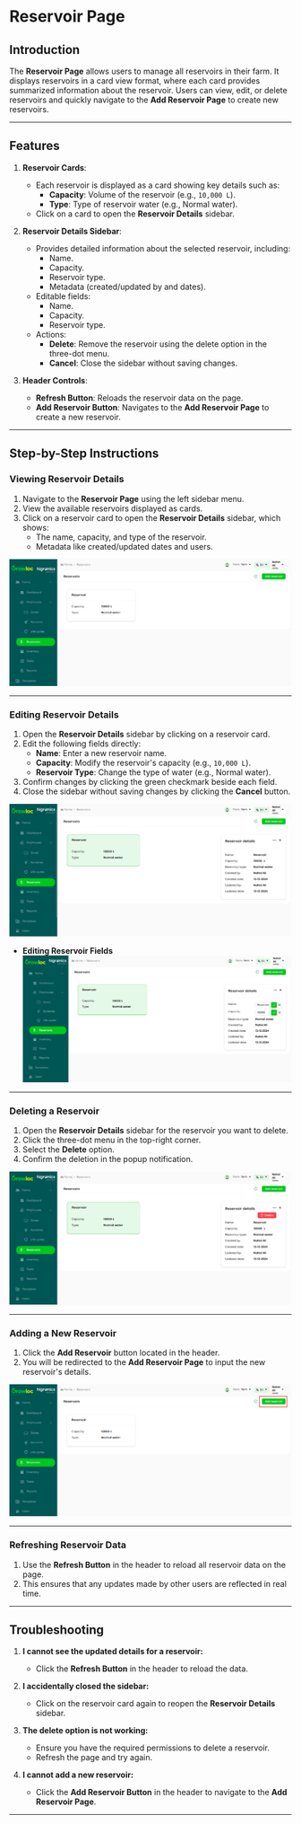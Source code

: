 # Reservoir Page

## Introduction

The **Reservoir Page** allows users to manage all reservoirs in their farm. It displays reservoirs in a card view format, where each card provides summarized information about the reservoir. Users can view, edit, or delete reservoirs and quickly navigate to the **Add Reservoir Page** to create new reservoirs.

---

## Features

1. **Reservoir Cards**:

   - Each reservoir is displayed as a card showing key details such as:
     - **Capacity**: Volume of the reservoir (e.g., `10,000 L`).
     - **Type**: Type of reservoir water (e.g., Normal water).
   - Click on a card to open the **Reservoir Details** sidebar.

2. **Reservoir Details Sidebar**:

   - Provides detailed information about the selected reservoir, including:
     - Name.
     - Capacity.
     - Reservoir type.
     - Metadata (created/updated by and dates).
   - Editable fields:
     - Name.
     - Capacity.
     - Reservoir type.
   - Actions:
     - **Delete**: Remove the reservoir using the delete option in the three-dot menu.
     - **Cancel**: Close the sidebar without saving changes.

3. **Header Controls**:
   - **Refresh Button**: Reloads the reservoir data on the page.
   - **Add Reservoir Button**: Navigates to the **Add Reservoir Page** to create a new reservoir.

---

## Step-by-Step Instructions

### Viewing Reservoir Details

1. Navigate to the **Reservoir Page** using the left sidebar menu.
2. View the available reservoirs displayed as cards.
3. Click on a reservoir card to open the **Reservoir Details** sidebar, which shows:
   - The name, capacity, and type of the reservoir.
   - Metadata like created/updated dates and users.

![Reservoir Cards](./reservoirAttachment/reservoirCards.png)

---

### Editing Reservoir Details

1. Open the **Reservoir Details** sidebar by clicking on a reservoir card.
2. Edit the following fields directly:
   - **Name**: Enter a new reservoir name.
   - **Capacity**: Modify the reservoir's capacity (e.g., `10,000 L`).
   - **Reservoir Type**: Change the type of water (e.g., Normal water).
3. Confirm changes by clicking the green checkmark beside each field.
4. Close the sidebar without saving changes by clicking the **Cancel** button.

![Reservoir Cards](./reservoirAttachment/reservoirSidebar.png)

- **Editing Reservoir Fields**  
  ![Editing Fields](./reservoirAttachment/reservoirEditSidebar.png)

---

### Deleting a Reservoir

1. Open the **Reservoir Details** sidebar for the reservoir you want to delete.
2. Click the three-dot menu in the top-right corner.
3. Select the **Delete** option.
4. Confirm the deletion in the popup notification.

![Delete Reservoir](./reservoirAttachment/reservoirDeleteBtn.png)

---

### Adding a New Reservoir

1. Click the **Add Reservoir** button located in the header.
2. You will be redirected to the **Add Reservoir Page** to input the new reservoir's details.

![Add Reservoir Button](./reservoirAttachment/addReservoirBtn.png)

---

### Refreshing Reservoir Data

1. Use the **Refresh Button** in the header to reload all reservoir data on the page.
2. This ensures that any updates made by other users are reflected in real time.

---

## Troubleshooting

1. **I cannot see the updated details for a reservoir:**

   - Click the **Refresh Button** in the header to reload the data.

2. **I accidentally closed the sidebar:**

   - Click on the reservoir card again to reopen the **Reservoir Details** sidebar.

3. **The delete option is not working:**

   - Ensure you have the required permissions to delete a reservoir.
   - Refresh the page and try again.

4. **I cannot add a new reservoir:**
   - Click the **Add Reservoir Button** in the header to navigate to the **Add Reservoir Page**.

---
